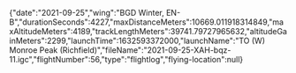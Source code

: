 {"date":"2021-09-25","wing":"BGD Winter, EN-B","durationSeconds":4227,"maxDistanceMeters":10669.011918314849,"maxAltitudeMeters":4189,"trackLengthMeters":39741.79727965632,"altitudeGainMeters":2299,"launchTime":1632593372000,"launchName":"TO (W) Monroe Peak (Richfield)","fileName":"2021-09-25-XAH-bqz-11.igc","flightNumber":56,"type":"flightlog","flying-location":null}
